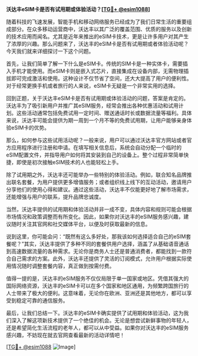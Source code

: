 **沃达丰eSIM卡是否有试用期或体验活动？[[TG💪+ @esim1088](https://t.me/s/esim1088)]**

随着科技的飞速发展，智能手机和移动网络服务已经成为了我们日常生活的重要组成部分。在众多移动运营商中，沃达丰以其广泛的覆盖范围、优质的服务以及创新的技术应用而闻名。尤其是近年来推出的eSIM卡技术，更是让许多用户对其产生了浓厚的兴趣。那么问题来了，沃达丰的eSIM卡是否有试用期或者体验活动呢？今天我们就来详细探讨一下这个问题。

首先，让我们简单了解一下什么是eSIM卡。传统的SIM卡是一种实体卡，需要插入手机才能使用。而eSIM卡则是嵌入式芯片，直接集成在设备内部，无需物理插拔即可完成激活和使用。这种设计不仅节省了空间，还大大提高了用户的便利性。对于经常更换手机或者旅行的人来说，eSIM卡无疑是一个非常实用的选择。

回到正题，关于沃达丰eSIM卡是否有试用期或体验活动的问题，答案是肯定的。沃达丰为了吸引新用户并推广其eSIM服务，经常会推出各种优惠活动和试用计划。这些活动通常包括免费试用一定时间、赠送通话时长或数据流量等福利。具体来说，沃达丰可能会提供为期一周到一个月不等的免费试用期，让用户能够亲身体验eSIM卡的优势。

那么，如何参与这些试用活动呢？一般来说，用户可以通过沃达丰官方网站或者官方应用程序进行注册和申请。在填写相关信息后，系统会自动分配一个临时的eSIM配置文件，并指导用户如何将其安装到自己的设备上。整个过程非常简单快捷，即使是初次接触eSIM技术的人也能轻松上手。

除了试用期之外，沃达丰还可能举办一些特别的体验活动。例如，联合知名品牌推出联名套餐，为用户提供更多增值服务；或者组织线上线下的互动活动，邀请用户分享他们的使用心得和建议。通过这些活动，沃达丰不仅能更好地了解市场需求，还能增强与用户的联系，提升品牌忠诚度。

当然，沃达丰提供的试用期和体验活动并非一成不变，具体内容和规则可能会根据市场情况和政策调整而有所变化。因此，如果你对沃达丰的eSIM服务感兴趣，建议随时关注其官网和社交媒体平台，以便及时获取最新的信息。

说到这里，你可能会问：“既然有这么多好处，那我该如何选择适合自己的eSIM套餐呢？”其实，沃达丰提供了多种不同的套餐供用户选择，涵盖了从基础语音通话到高速数据流量的各种需求。无论你是商务人士还是普通消费者，都能找到一款符合自己需求的方案。此外，沃达丰还提供了灵活的订阅模式，允许用户根据实际使用情况随时调整套餐内容，真正做到按需付费。

值得一提的是，沃达丰的eSIM服务不仅仅局限于单一国家或地区。凭借其强大的国际网络资源，沃达丰的eSIM卡可以在多个国家和地区通用，为频繁跨国旅行的人士带来了极大的便利。这意味着，无论你在欧洲、亚洲还是其他地方，都可以享受到稳定可靠的通信服务。

最后，让我们总结一下。沃达丰的eSIM卡确实提供了试用期和体验活动，这为我们深入了解这项新技术提供了一个绝佳的机会。无论是想尝试新鲜事物的年轻人，还是希望简化生活流程的老年人，都可以从中受益。如果你对沃达丰的eSIM服务感兴趣，不妨现在就去官网查看最新的活动详情吧！

[[TG💪+ @esim1088](https://t.me/s/esim1088) ![Image](https://i.postimg.cc/4NQfJmqS/Snipaste-2025-05-13-00-14-12.png)]
